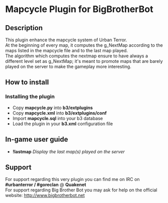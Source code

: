 Mapcycle Plugin for BigBrotherBot
=================================

## Description

This plugin enhance the mapcycle system of Urban Terror.<br />
At the beginning of every map, it computes the g_NextMap according to the maps listed in the mapcycle file and to the last map played.<br />
The algorithm which computes the nextmap ensure to have always a different level set as g_NextMap; it's meant to promote maps that are barely played on the server to make the gameplay more interesting.<br/>

## How to install

### Installing the plugin

* Copy **mapcycle.py** into **b3/extplugins**
* Copy **mapcycle.xml** into **b3/extplugins/conf**
* Import **mapcycle.sql** into your b3 database
* Load the plugin in your **b3.xml** configuration file

## In-game user guide

* **!lastmap** *Display the last map(s) played on the server*

## Support

For support regarding this very plugin you can find me on IRC on **#urbanterror / #goreclan** @ **Quakenet**<br>
For support regarding Big Brother Bot you may ask for help on the official website: http://www.bigbrotherbot.net